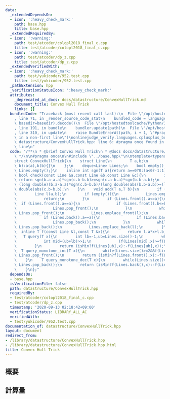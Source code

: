 ```yaml
---
data:
  _extendedDependsOn:
  - icon: ':heavy_check_mark:'
    path: base.hpp
    title: base.hpp
  _extendedRequiredBy:
  - icon: ':warning:'
    path: test/atcoder/colopl2018_final_c.cpp
    title: test/atcoder/colopl2018_final_c.cpp
  - icon: ':warning:'
    path: test/atcoder/dp_z.cpp
    title: test/atcoder/dp_z.cpp
  _extendedVerifiedWith:
  - icon: ':heavy_check_mark:'
    path: test/yukicoder/952.test.cpp
    title: test/yukicoder/952.test.cpp
  _pathExtension: hpp
  _verificationStatusIcon: ':heavy_check_mark:'
  attributes:
    _deprecated_at_docs: docs/datastructure/ConvexHullTrick.md
    document_title: Convex Hull Trick
    links: []
  bundledCode: "Traceback (most recent call last):\n  File \"/opt/hostedtoolcache/Python/3.9.0/x64/lib/python3.9/site-packages/onlinejudge_verify/documentation/build.py\"\
    , line 71, in _render_source_code_stat\n    bundled_code = language.bundle(stat.path,\
    \ basedir=basedir).decode()\n  File \"/opt/hostedtoolcache/Python/3.9.0/x64/lib/python3.9/site-packages/onlinejudge_verify/languages/cplusplus.py\"\
    , line 191, in bundle\n    bundler.update(path)\n  File \"/opt/hostedtoolcache/Python/3.9.0/x64/lib/python3.9/site-packages/onlinejudge_verify/languages/cplusplus_bundle.py\"\
    , line 310, in update\n    raise BundleErrorAt(path, i + 1, \"#pragma once found\
    \ in a non-first line\")\nonlinejudge_verify.languages.cplusplus_bundle.BundleErrorAt:\
    \ datastructure/ConvexHullTrick.hpp: line 6: #pragma once found in a non-first\
    \ line\n"
  code: "/**\n * @brief Convex Hull Trick\n * @docs docs/datastructure/ConvexHullTrick.md\n\
    \ */\n\n#pragma once\n\n#include \"../base.hpp\"\n\ntemplate<typename T,bool isMin=true>\n\
    struct ConvexHullTrick{\n    struct Line{\n        T a,b;\n        Line(T a,T\
    \ b):a(a),b(b){}\n    };\n    deque<Line> Lines;\n    bool empty() const {return\
    \ Lines.empty();}\n    inline int sgn(T a){return a==0?0:(a<0?-1:1);}\n    inline\
    \ bool check(const Line &a,const Line &b,const Line &c){\n        if (b.b==a.b||c.b==b.b)\
    \ return sgn(b.a-a.a)*sgn(c.b-b.b)>=sgn(c.a-b.a)*sgn(b.b-a.b);\n        return\
    \ (long double)(b.a-a.a)*sgn(c.b-b.b)/(long double)abs(b.b-a.b)>=(long double)(c.a-b.a)*sgn(b.b-a.b)/(long\
    \ double)abs(c.b-b.b);\n    }\n    void add(T a,T b){\n        if (!isMin) a*=-1,b*=-1;\n\
    \        Line l(a,b);\n        if (empty()){\n            Lines.emplace_back(l);\n\
    \            return;\n        }\n        if (Lines.front().a<=a){\n          \
    \  if (Lines.front().a==a){\n                if (Lines.front().b<=b) return;\n\
    \                Lines.pop_front();\n            }\n            while(Lines.size()>=2&&check(l,Lines.front(),Lines[1]))\
    \ Lines.pop_front();\n            Lines.emplace_front(l);\n        } else {\n\
    \            if (Lines.back().a==a){\n                if (Lines.back().b<=b) return;\n\
    \                Lines.pop_back();\n            }\n            while(Lines.size()>=2&&check(Lines[Lines.size()-2],Lines.back(),l))\
    \ Lines.pop_back();\n            Lines.emplace_back(l);\n        }\n    }\n  \
    \  inline T f(const Line &l,const T &x){\n        return l.a*x+l.b;\n    }\n \
    \   T query(T x){\n        int lb=-1,ub=Lines.size()-1;\n        while(ub-lb>1){\n\
    \            int mid=(ub+lb)>>1;\n            (f(Lines[mid],x)>=f(Lines[mid+1],x)?lb:ub)=mid;\n\
    \        }\n        return (isMin?f(Lines[ub],x):-f(Lines[ub],x));\n    }\n  \
    \  T query_monotone_inc(T x){\n        while(Lines.size()>=2&&f(Lines.front(),x)>=f(Lines[1],x))\
    \ Lines.pop_front();\n        return (isMin?f(Lines.front(),x):-f(Lines.front(),x));\n\
    \    }\n    T query_monotone_dec(T x){\n        while(Lines.size()>=2&&f(Lines.back(),x)>=f(Lines[Lines.size()-2],x))\
    \ Lines.pop_back();\n        return (isMin?f(Lines.back(),x):-f(Lines.back(),x));\n\
    \    }\n};"
  dependsOn:
  - base.hpp
  isVerificationFile: false
  path: datastructure/ConvexHullTrick.hpp
  requiredBy:
  - test/atcoder/colopl2018_final_c.cpp
  - test/atcoder/dp_z.cpp
  timestamp: '2020-09-13 02:18:42+09:00'
  verificationStatus: LIBRARY_ALL_AC
  verifiedWith:
  - test/yukicoder/952.test.cpp
documentation_of: datastructure/ConvexHullTrick.hpp
layout: document
redirect_from:
- /library/datastructure/ConvexHullTrick.hpp
- /library/datastructure/ConvexHullTrick.hpp.html
title: Convex Hull Trick
---
```

## 概要

## 計算量